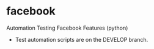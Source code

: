 # facebook
Automation Testing Facebook Features (python)
- Test automation scripts are on the DEVELOP branch.
